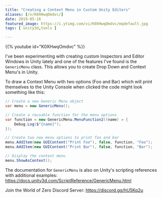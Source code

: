 ```yaml
---
title: "Creating a Context Menu in Custom Unity Editors"
aliases: [/v/K0XHwqOmdvc/]
date: 2019-05-16
featured_image: https://i.ytimg.com/vi/K0XHwqOmdvc/mqdefault.jpg
tags: [ unity3d,tools ]

---
```


{{% youtube id="K0XHwqOmdvc" %}}

I've been experimenting with creating custom Inspectors and Editor Windows in Unity lately and one of the features I've found is the `GenericMenu` class. This allows you to create Drop Down and Context Menu's in Unity.

To draw a Context Menu with two options (Foo and Bar) which will print themselves to the Unity Console when clicked the code might look something like this:

```csharp
// Create a new Generic Menu object
var menu = new GenericMenu();

// Create a reusable function for the menu options
var function = new GenericMenu.MenuFunction2((name) ⇒ {
    Debug.Log($"{name}");
});

// Create two new menu options to print foo and bar
menu.AddItem(new GUIContent("Print Foo"), false, function, "Foo");
menu.AddItem(new GUIContent("Print Bar"), false, function, "Bar");

// Display the context menu
menu.ShowAsContext();
```

The documentation for `GenericMenu` is also on Unity's scripting references with additional examples: https://docs.unity3d.com/ScriptReference/GenericMenu.html

Join the World of Zero Discord Server: https://discord.gg/hU5Kq2u